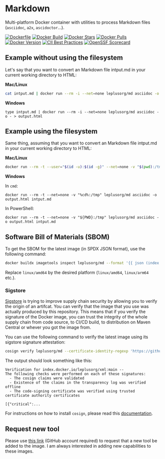 # Markdown

Multi-platform Docker container with utilities to process Markdown files (`asciidoc`, `a2x`, `ascidoctor`...). 

[![Dockerfile](https://img.shields.io/badge/GitHub-Dockerfile-blue)](md/Dockerfile)
[![Docker Build](https://github.com/leplusorg/docker-md/workflows/Docker/badge.svg)](https://github.com/leplusorg/docker-md/actions?query=workflow:"Docker")
[![Docker Stars](https://img.shields.io/docker/stars/leplusorg/md)](https://hub.docker.com/r/leplusorg/md)
[![Docker Pulls](https://img.shields.io/docker/pulls/leplusorg/md)](https://hub.docker.com/r/leplusorg/md)
[![Docker Version](https://img.shields.io/docker/v/leplusorg/md?sort=semver)](https://hub.docker.com/r/leplusorg/md)
[![CII Best Practices](https://bestpractices.coreinfrastructure.org/projects/10081/badge)](https://bestpractices.coreinfrastructure.org/projects/10081)
[![OpenSSF Scorecard](https://api.securityscorecards.dev/projects/github.com/leplusorg/docker-md/badge)](https://securityscorecards.dev/viewer/?uri=github.com/leplusorg/docker-md)

## Example without using the filesystem

Let's say that you want to convert an Markdown file intput.md in your current working directory to HTML:

**Mac/Linux**

```bash
cat intput.md | docker run --rm -i --net=none leplusorg/md asciidoc -o - > output.html
```

**Windows**

```batch
type intput.md | docker run --rm -i --net=none leplusorg/md asciidoc -o - > output.html
```

## Example using the filesystem

Same thing, assuming that you want to convert an Markdown file intput.md in your current working directory to HTML:

**Mac/Linux**

```bash
docker run --rm -t --user="$(id -u):$(id -g)" --net=none -v "$(pwd):/tmp" leplusorg/md asciidoc -o output.html intput.md
```

**Windows**

In `cmd`:

```batch
docker run --rm -t --net=none -v "%cd%:/tmp" leplusorg/md asciidoc -o output.html intput.md
```

In PowerShell:

```pwsh
docker run --rm -t --net=none -v "${PWD}:/tmp" leplusorg/md asciidoc -o output.html intput.md
```

## Software Bill of Materials (SBOM)

To get the SBOM for the latest image (in SPDX JSON format), use the
following command:

```bash
docker buildx imagetools inspect leplusorg/md --format '{{ json (index .SBOM "linux/amd64").SPDX }}'
```

Replace `linux/amd64` by the desired platform (`linux/amd64`, `linux/arm64` etc.).

### Sigstore

[Sigstore](https://docs.sigstore.dev) is trying to improve supply
chain security by allowing you to verify the origin of an
artifcat. You can verify that the image that you use was actually
produced by this repository. This means that if you verify the
signature of the Docker image, you can trust the integrity of the
whole supply chain from code source, to CI/CD build, to distribution
on Maven Central or whever you got the image from.

You can use the following command to verify the latest image using its
sigstore signature attestation:

```bash
cosign verify leplusorg/md --certificate-identity-regexp 'https://github\.com/leplusorg/docker-md/\.github/workflows/.+' --certificate-oidc-issuer 'https://token.actions.githubusercontent.com'
```

The output should look something like this:

```text
Verification for index.docker.io/leplusorg/xml:main --
The following checks were performed on each of these signatures:
  - The cosign claims were validated
  - Existence of the claims in the transparency log was verified offline
  - The code-signing certificate was verified using trusted certificate authority certificates

[{"critical":...
```

For instructions on how to install `cosign`, please read this [documentation](https://docs.sigstore.dev/cosign/system_config/installation/).

## Request new tool

Please use [this link](https://github.com/leplusorg/docker-md/issues/new?assignees=thomasleplus&labels=enhancement&template=feature_request.md&title=%5BFEAT%5D) (GitHub account required) to request that a new tool be added to the image. I am always interested in adding new capabilities to these images.
